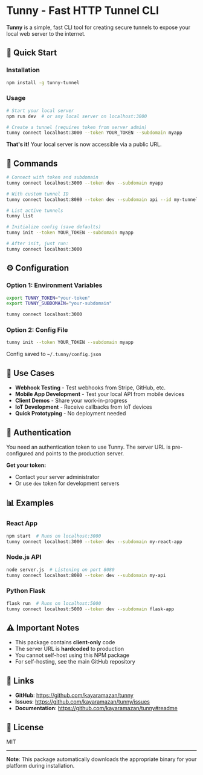 # Tunny - Fast HTTP Tunnel CLI

**Tunny** is a simple, fast CLI tool for creating secure tunnels to expose your local web server to the internet.

## 🚀 Quick Start

### Installation

```bash
npm install -g tunny-tunnel
```

### Usage

```bash
# Start your local server
npm run dev  # or any local server on localhost:3000

# Create a tunnel (requires token from server admin)
tunny connect localhost:3000 --token YOUR_TOKEN --subdomain myapp
```

**That's it!** Your local server is now accessible via a public URL.

## 📖 Commands

```bash
# Connect with token and subdomain
tunny connect localhost:3000 --token dev --subdomain myapp

# With custom tunnel ID
tunny connect localhost:8080 --token dev --subdomain api --id my-tunnel

# List active tunnels
tunny list

# Initialize config (save defaults)
tunny init --token YOUR_TOKEN --subdomain myapp

# After init, just run:
tunny connect localhost:3000
```

## ⚙️ Configuration

### Option 1: Environment Variables

```bash
export TUNNY_TOKEN="your-token"
export TUNNY_SUBDOMAIN="your-subdomain"

tunny connect localhost:3000
```

### Option 2: Config File

```bash
tunny init --token YOUR_TOKEN --subdomain myapp
```

Config saved to `~/.tunny/config.json`

## 🎯 Use Cases

- **Webhook Testing** - Test webhooks from Stripe, GitHub, etc.
- **Mobile App Development** - Test your local API from mobile devices
- **Client Demos** - Share your work-in-progress
- **IoT Development** - Receive callbacks from IoT devices
- **Quick Prototyping** - No deployment needed

## 🔐 Authentication

You need an authentication token to use Tunny. The server URL is pre-configured and points to the production server.

**Get your token:**
- Contact your server administrator
- Or use `dev` token for development servers

## 📊 Examples

### React App

```bash
npm start  # Runs on localhost:3000
tunny connect localhost:3000 --token dev --subdomain my-react-app
```

### Node.js API

```bash
node server.js  # Listening on port 8080
tunny connect localhost:8080 --token dev --subdomain my-api
```

### Python Flask

```bash
flask run  # Runs on localhost:5000
tunny connect localhost:5000 --token dev --subdomain flask-app
```

## ⚠️ Important Notes

- This package contains **client-only** code
- The server URL is **hardcoded** to production
- You cannot self-host using this NPM package
- For self-hosting, see the main GitHub repository

## 🔗 Links

- **GitHub**: https://github.com/kayaramazan/tunny
- **Issues**: https://github.com/kayaramazan/tunny/issues
- **Documentation**: https://github.com/kayaramazan/tunny#readme

## 📄 License

MIT

---

**Note**: This package automatically downloads the appropriate binary for your platform during installation.

